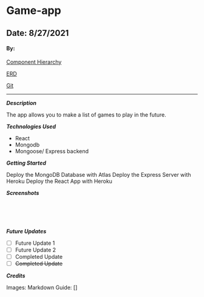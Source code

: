 # Game-app

## Date: 8/27/2021

#### By:

[Component Hierarchy](https://i.imgur.com/bdIVPSJ.png)

[ERD](https://i.imgur.com/L1eG6gj.png)

[Git](https://github.com/jinyangb/Game-app)

---

**_Description_**

The app allows you to make a list of games to play in the future.

**_Technologies Used_**

- React
- Mongodb
- Mongoose/ Express backend

**_Getting Started_**

Deploy the MongoDB Database with Atlas
Deploy the Express Server with Heroku
Deploy the React App with Heroku

**_Screenshots_**

#####

![]()

#####

![]()

#####

![]()

**_Future Updates_**

- [ ] Future Update 1
- [ ] Future Update 2
- [ ] Completed Update
- [ ] ~~Completed Update~~

**_Credits_**

Images: []()
Markdown Guide: []
